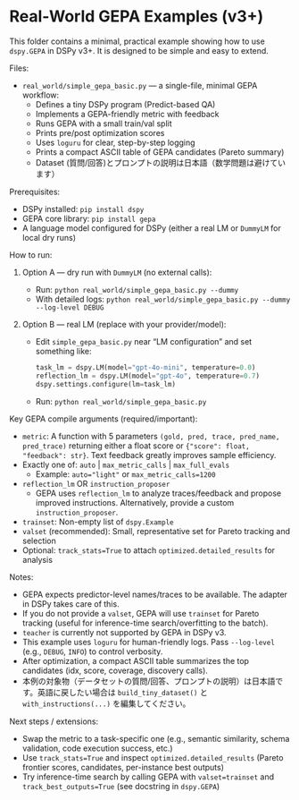# Real-World GEPA Examples (v3+)

This folder contains a minimal, practical example showing how to use `dspy.GEPA` in DSPy v3+. It is designed to be simple and easy to extend.

Files:
- `real_world/simple_gepa_basic.py` — a single-file, minimal GEPA workflow:
  - Defines a tiny DSPy program (Predict-based QA)
  - Implements a GEPA-friendly metric with feedback
  - Runs GEPA with a small train/val split
  - Prints pre/post optimization scores
  - Uses `loguru` for clear, step-by-step logging
  - Prints a compact ASCII table of GEPA candidates (Pareto summary)
  - Dataset (質問/回答)とプロンプトの説明は日本語（数学問題は避けています）

Prerequisites:
- DSPy installed: `pip install dspy`
- GEPA core library: `pip install gepa`
- A language model configured for DSPy (either a real LM or `DummyLM` for local dry runs)

How to run:
1) Option A — dry run with `DummyLM` (no external calls):
   - Run: `python real_world/simple_gepa_basic.py --dummy`
   - With detailed logs: `python real_world/simple_gepa_basic.py --dummy --log-level DEBUG`

2) Option B — real LM (replace with your provider/model):
   - Edit `simple_gepa_basic.py` near “LM configuration” and set something like:
     ```python
     task_lm = dspy.LM(model="gpt-4o-mini", temperature=0.0)
     reflection_lm = dspy.LM(model="gpt-4o", temperature=0.7)
     dspy.settings.configure(lm=task_lm)
     ```
   - Run: `python real_world/simple_gepa_basic.py`

Key GEPA compile arguments (required/important):
- `metric`: A function with 5 parameters `(gold, pred, trace, pred_name, pred_trace)` returning either a float score or `{"score": float, "feedback": str}`. Text feedback greatly improves sample efficiency.
- Exactly one of: `auto` | `max_metric_calls` | `max_full_evals`
  - Example: `auto="light"` or `max_metric_calls=1200`
- `reflection_lm` OR `instruction_proposer`
  - GEPA uses `reflection_lm` to analyze traces/feedback and propose improved instructions. Alternatively, provide a custom `instruction_proposer`.
- `trainset`: Non-empty list of `dspy.Example`
- `valset` (recommended): Small, representative set for Pareto tracking and selection
- Optional: `track_stats=True` to attach `optimized.detailed_results` for analysis

Notes:
- GEPA expects predictor-level names/traces to be available. The adapter in DSPy takes care of this.
- If you do not provide a `valset`, GEPA will use `trainset` for Pareto tracking (useful for inference-time search/overfitting to the batch).
- `teacher` is currently not supported by GEPA in DSPy v3.
- This example uses `loguru` for human-friendly logs. Pass `--log-level` (e.g., `DEBUG`, `INFO`) to control verbosity.
- After optimization, a compact ASCII table summarizes the top candidates (idx, score, coverage, discovery calls).
 - 本例の対象物（データセットの質問/回答、プロンプトの説明）は日本語です。英語に戻したい場合は `build_tiny_dataset()` と `with_instructions(...)` を編集してください。

Next steps / extensions:
- Swap the metric to a task-specific one (e.g., semantic similarity, schema validation, code execution success, etc.)
- Use `track_stats=True` and inspect `optimized.detailed_results` (Pareto frontier scores, candidates, per-instance best outputs)
- Try inference-time search by calling GEPA with `valset=trainset` and `track_best_outputs=True` (see docstring in `dspy.GEPA`)

